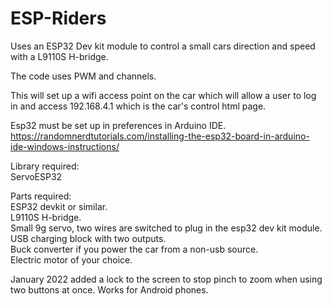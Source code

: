 # ESP-Riders

Uses an ESP32 Dev kit module to control a small cars direction and speed with a L9110S H-bridge.

The code uses PWM and channels.

This will set up a wifi access point on the car which will allow a user to log in and access 192.168.4.1 which is the car's control html page.

Esp32 must be set up in preferences in Arduino IDE.  https://randomnerdtutorials.com/installing-the-esp32-board-in-arduino-ide-windows-instructions/


Library required:   
                 ServoESP32 

Parts required:       
                 ESP32 devkit or similar.    
                 L9110S H-bridge.     
                 Small 9g servo, two wires are switched to plug in the esp32 dev kit module.      
                 USB charging block with two outputs.    
                 Buck converter if you power the car from a non-usb source.   
                 Electric motor of your choice.   
                 
January 2022 added a lock to the screen to stop pinch to zoom when using two buttons at once.
                 Works for Android phones.
                 
